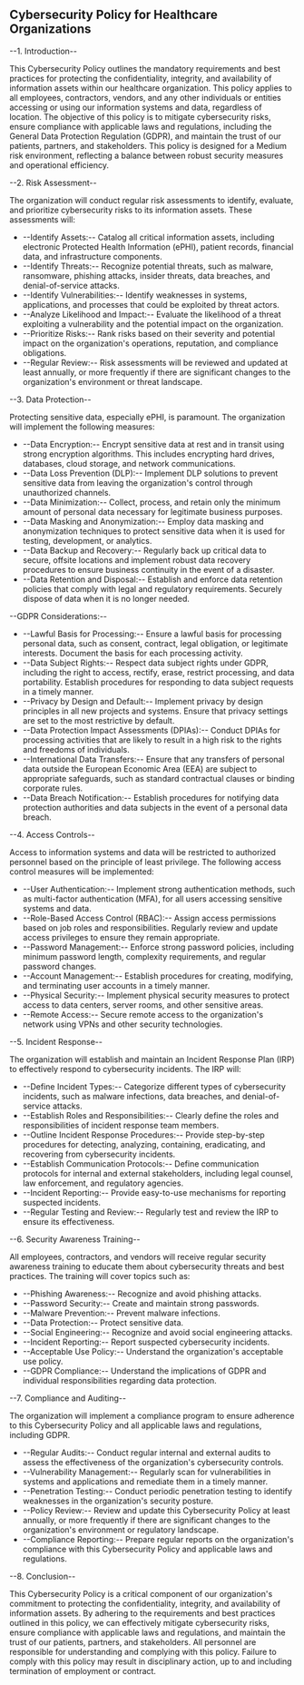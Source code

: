 ## Cybersecurity Policy for Healthcare Organizations

--1. Introduction--

This Cybersecurity Policy outlines the mandatory requirements and best practices for protecting the confidentiality, integrity, and availability of information assets within our healthcare organization. This policy applies to all employees, contractors, vendors, and any other individuals or entities accessing or using our information systems and data, regardless of location. The objective of this policy is to mitigate cybersecurity risks, ensure compliance with applicable laws and regulations, including the General Data Protection Regulation (GDPR), and maintain the trust of our patients, partners, and stakeholders. This policy is designed for a Medium risk environment, reflecting a balance between robust security measures and operational efficiency.

--2. Risk Assessment--

The organization will conduct regular risk assessments to identify, evaluate, and prioritize cybersecurity risks to its information assets. These assessments will:

-   --Identify Assets:-- Catalog all critical information assets, including electronic Protected Health Information (ePHI), patient records, financial data, and infrastructure components.
-   --Identify Threats:-- Recognize potential threats, such as malware, ransomware, phishing attacks, insider threats, data breaches, and denial-of-service attacks.
-   --Identify Vulnerabilities:-- Identify weaknesses in systems, applications, and processes that could be exploited by threat actors.
-   --Analyze Likelihood and Impact:-- Evaluate the likelihood of a threat exploiting a vulnerability and the potential impact on the organization.
-   --Prioritize Risks:-- Rank risks based on their severity and potential impact on the organization's operations, reputation, and compliance obligations.
-   --Regular Review:-- Risk assessments will be reviewed and updated at least annually, or more frequently if there are significant changes to the organization's environment or threat landscape.

--3. Data Protection--

Protecting sensitive data, especially ePHI, is paramount. The organization will implement the following measures:

-   --Data Encryption:-- Encrypt sensitive data at rest and in transit using strong encryption algorithms. This includes encrypting hard drives, databases, cloud storage, and network communications.
-   --Data Loss Prevention (DLP):-- Implement DLP solutions to prevent sensitive data from leaving the organization's control through unauthorized channels.
-   --Data Minimization:-- Collect, process, and retain only the minimum amount of personal data necessary for legitimate business purposes.
-   --Data Masking and Anonymization:-- Employ data masking and anonymization techniques to protect sensitive data when it is used for testing, development, or analytics.
-   --Data Backup and Recovery:-- Regularly back up critical data to secure, offsite locations and implement robust data recovery procedures to ensure business continuity in the event of a disaster.
-   --Data Retention and Disposal:-- Establish and enforce data retention policies that comply with legal and regulatory requirements. Securely dispose of data when it is no longer needed.

--GDPR Considerations:--

-   --Lawful Basis for Processing:-- Ensure a lawful basis for processing personal data, such as consent, contract, legal obligation, or legitimate interests. Document the basis for each processing activity.
-   --Data Subject Rights:-- Respect data subject rights under GDPR, including the right to access, rectify, erase, restrict processing, and data portability. Establish procedures for responding to data subject requests in a timely manner.
-   --Privacy by Design and Default:-- Implement privacy by design principles in all new projects and systems. Ensure that privacy settings are set to the most restrictive by default.
-   --Data Protection Impact Assessments (DPIAs):-- Conduct DPIAs for processing activities that are likely to result in a high risk to the rights and freedoms of individuals.
-   --International Data Transfers:-- Ensure that any transfers of personal data outside the European Economic Area (EEA) are subject to appropriate safeguards, such as standard contractual clauses or binding corporate rules.
-   --Data Breach Notification:-- Establish procedures for notifying data protection authorities and data subjects in the event of a personal data breach.

--4. Access Controls--

Access to information systems and data will be restricted to authorized personnel based on the principle of least privilege. The following access control measures will be implemented:

-   --User Authentication:-- Implement strong authentication methods, such as multi-factor authentication (MFA), for all users accessing sensitive systems and data.
-   --Role-Based Access Control (RBAC):-- Assign access permissions based on job roles and responsibilities. Regularly review and update access privileges to ensure they remain appropriate.
-   --Password Management:-- Enforce strong password policies, including minimum password length, complexity requirements, and regular password changes.
-   --Account Management:-- Establish procedures for creating, modifying, and terminating user accounts in a timely manner.
-   --Physical Security:-- Implement physical security measures to protect access to data centers, server rooms, and other sensitive areas.
-   --Remote Access:-- Secure remote access to the organization's network using VPNs and other security technologies.

--5. Incident Response--

The organization will establish and maintain an Incident Response Plan (IRP) to effectively respond to cybersecurity incidents. The IRP will:

-   --Define Incident Types:-- Categorize different types of cybersecurity incidents, such as malware infections, data breaches, and denial-of-service attacks.
-   --Establish Roles and Responsibilities:-- Clearly define the roles and responsibilities of incident response team members.
-   --Outline Incident Response Procedures:-- Provide step-by-step procedures for detecting, analyzing, containing, eradicating, and recovering from cybersecurity incidents.
-   --Establish Communication Protocols:-- Define communication protocols for internal and external stakeholders, including legal counsel, law enforcement, and regulatory agencies.
-   --Incident Reporting:-- Provide easy-to-use mechanisms for reporting suspected incidents.
-   --Regular Testing and Review:-- Regularly test and review the IRP to ensure its effectiveness.

--6. Security Awareness Training--

All employees, contractors, and vendors will receive regular security awareness training to educate them about cybersecurity threats and best practices. The training will cover topics such as:

-   --Phishing Awareness:-- Recognize and avoid phishing attacks.
-   --Password Security:-- Create and maintain strong passwords.
-   --Malware Prevention:-- Prevent malware infections.
-   --Data Protection:-- Protect sensitive data.
-   --Social Engineering:-- Recognize and avoid social engineering attacks.
-   --Incident Reporting:-- Report suspected cybersecurity incidents.
-   --Acceptable Use Policy:-- Understand the organization's acceptable use policy.
-   --GDPR Compliance:-- Understand the implications of GDPR and individual responsibilities regarding data protection.

--7. Compliance and Auditing--

The organization will implement a compliance program to ensure adherence to this Cybersecurity Policy and all applicable laws and regulations, including GDPR.

-   --Regular Audits:-- Conduct regular internal and external audits to assess the effectiveness of the organization's cybersecurity controls.
-   --Vulnerability Management:-- Regularly scan for vulnerabilities in systems and applications and remediate them in a timely manner.
-   --Penetration Testing:-- Conduct periodic penetration testing to identify weaknesses in the organization's security posture.
-   --Policy Review:-- Review and update this Cybersecurity Policy at least annually, or more frequently if there are significant changes to the organization's environment or regulatory landscape.
-   --Compliance Reporting:-- Prepare regular reports on the organization's compliance with this Cybersecurity Policy and applicable laws and regulations.

--8. Conclusion--

This Cybersecurity Policy is a critical component of our organization's commitment to protecting the confidentiality, integrity, and availability of information assets. By adhering to the requirements and best practices outlined in this policy, we can effectively mitigate cybersecurity risks, ensure compliance with applicable laws and regulations, and maintain the trust of our patients, partners, and stakeholders. All personnel are responsible for understanding and complying with this policy. Failure to comply with this policy may result in disciplinary action, up to and including termination of employment or contract.
